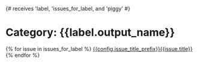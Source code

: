 {# receives 'label, 'issues_for_label, and 'piggy' #}

# Category: {{label.output_name}}

{% for issue in issues_for_label %}
[{{config.issue_title_prefix}}{{issue.title}}]({{issue.output_filename}})
{% endfor %}
